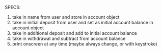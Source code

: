 SPECS:
1. take in name from user and store in account object
2. take in initial deposit from user and set as initial account balance in account object
3. take in additional deposit and add to initial account balance
4. take in withdrawal and subtract from account balance
5. print onscreen at any time (maybe always change, or with keystroke)
